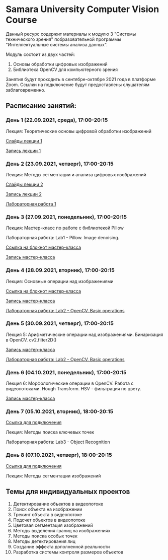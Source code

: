 # Samara University Computer Vision Course

Данный ресурс содержит материалы к модулю 3 "Системы технического зрения" побразовательной программы "Интеллектуальные системы анализа данных".

Модуль состоит из двух частей:
1. Основы обработки цифровых изображений
2. Библиотека OpenCV для компьютерного зрения

Занятия будут проходить в сентябре-октябре 2021 года в платформе Zoom. Ссылки на подключение будут предоставлены слушателям заблаговременно.

## Расписание занятий:
### День 1 (22.09.2021, среда), 17:00-20:15

  Лекция: Теоретические основы цифровой обработки изображений
  
  [Слайды лекции 1](https://github.com/PavelYakimov/dpo-cv/files/7216049/_.1.pdf)
  
  [Запись лекции 1](https://1drv.ms/v/s!AvM8VWt8XD6Kic09qrRRLDVVYnGWzg?e=OLb11X)
 
### День 2 (23.09.2021, четверг), 17:00-20:15 

  Лекция: Методы сегментации и анализа цифровых изображений
  
  [Слайды лекции 2](https://github.com/PavelYakimov/dpo-cv/files/7219141/_.2.pdf)
  
  [Запись лекции 2](https://1drv.ms/v/s!AvM8VWt8XD6Kic1c-joqtG67Oqbc4A?e=udtrMD)

  [Лабораторная работа 1](https://github.com/PavelYakimov/dpo-cv/tree/main/Lab-1)

### День 3 (27.09.2021, понедельник), 17:00-20:15 

  Лекция: Мастер-класс по работе с библиотекой Pillow 

  Лабораторная работа: Lab1 - Pillow. Image denoising.
  
  [Ссылка на блокнот мастер-класса](https://github.com/PavelYakimov/dpo-cv/blob/main/Lab-1/Lab-1-draft.ipynb)
  
  [Запись мастер-класса](https://1drv.ms/v/s!AvM8VWt8XD6Kic5I_8ixzMf4VCGNKQ?e=JYZ4af)

### День 4 (28.09.2021, вторник), 17:00-20:15

  Лекция: Основные операции над изображениями
  
  [Ссылка на блокнот мастер-класса](https://github.com/PavelYakimov/dpo-cv/blob/main/28-09-2021/OpenCV.ipynb)
  
  [Запись мастер-класса](https://1drv.ms/v/s!AvM8VWt8XD6Kic5a5ZrezQITkDCr2A?e=Qksway)
  
  [Лабораторная работа: Lab2 - OpenCV. Basic operations](https://github.com/PavelYakimov/dpo-cv/tree/main/Lab-2)

### День 5 (30.09.2021, четверг), 17:00-20:15

  Лекция 5: Арифметические операции над изображениями. Бинаризация в OpenCV. cv2.filter2D()

  [Запись мастер-класса](https://1drv.ms/v/s!AvM8VWt8XD6Kic82hStsuY2XkBK60w?e=JduMN0)

  [Лабораторная работа: Lab2 - OpenCV. Basic operations](https://github.com/PavelYakimov/dpo-cv/tree/main/Lab-2)

### День 6 (04.10.2021, понедельник), 17:00-20:15 

  Лекция 6: Морфологические операции в OpenCV. Работа с видеопотоками. Hough Transform. HSV - фильтрация по цвету.
  
  [Запись мастер-класса](https://1drv.ms/u/s!AvM8VWt8XD6Kic9PQidrmDdthTF5cQ?e=EhNSsC)

### День 7 (05.10.2021, вторник), 18:00-20:15 

  [Ссылка для подключения](https://zoom.us/j/98218399048?pwd=SzZmZ0JYeDRnRlRkMVlwUjl5M0ZPZz09)
  
  Лекция: Методы поиска ключевых точек

  Лабораторная работа: Lab3 - Object Recognition

### День 8 (07.10.2021, четверг), 18:00-20:15 

  [Ссылка для подключения](https://zoom.us/j/97652253883?pwd=S3lqekVQOWd0YU91cCt0dU9JVEl6UT09)
  
  Лекция: Методы сегментации изображений
  
  ## Темы для индивидуальных проектов
1.	Детектирование объектов в видеопотоке
2.	Поиск объекта на изображении
3.	Трекинг объекта в видеопотоке
4.	Подсчет объектов в видеопотоке
5.	Цветовая сегментация изображений
6.	Методы выделения границ на изображениях
7.	Методы поиска особых точек
8.	Методы детектирования лиц
9.	Создание эффекта дополненной реальности
10.	Разработка системы контроля размеров объектов

